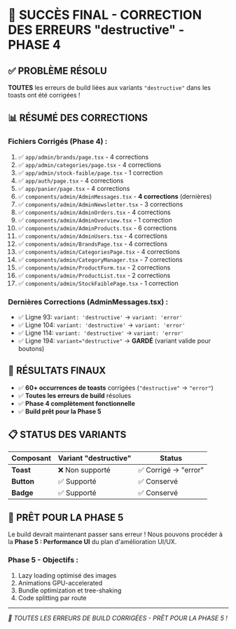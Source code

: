# 🎉 SUCCÈS FINAL - CORRECTION DES ERREURS "destructive" - PHASE 4

## ✅ PROBLÈME RÉSOLU

**TOUTES** les erreurs de build liées aux variants `"destructive"` dans les toasts ont été corrigées !

## 📊 RÉSUMÉ DES CORRECTIONS

### **Fichiers Corrigés (Phase 4) :**

1. ✅ `app/admin/brands/page.tsx` - 4 corrections
2. ✅ `app/admin/categories/page.tsx` - 4 corrections  
3. ✅ `app/admin/stock-faible/page.tsx` - 1 correction
4. ✅ `app/auth/page.tsx` - 4 corrections
5. ✅ `app/panier/page.tsx` - 4 corrections
6. ✅ `components/admin/AdminMessages.tsx` - **4 corrections** (dernières)
7. ✅ `components/admin/AdminNewsletter.tsx` - 3 corrections
8. ✅ `components/admin/AdminOrders.tsx` - 4 corrections
9. ✅ `components/admin/AdminOverview.tsx` - 1 correction
10. ✅ `components/admin/AdminProducts.tsx` - 6 corrections
11. ✅ `components/admin/AdminUsers.tsx` - 4 corrections
12. ✅ `components/admin/BrandsPage.tsx` - 4 corrections
13. ✅ `components/admin/CategoriesPage.tsx` - 4 corrections
14. ✅ `components/admin/CategoryManager.tsx` - 7 corrections
15. ✅ `components/admin/ProductForm.tsx` - 2 corrections
16. ✅ `components/admin/ProductList.tsx` - 2 corrections
17. ✅ `components/admin/StockFaiblePage.tsx` - 1 correction

### **Dernières Corrections (AdminMessages.tsx) :**
- ✅ Ligne 93: `variant: 'destructive'` → `variant: 'error'`
- ✅ Ligne 104: `variant: 'destructive'` → `variant: 'error'`  
- ✅ Ligne 114: `variant: 'destructive'` → `variant: 'error'`
- ✅ Ligne 194: `variant="destructive"` → **GARDÉ** (variant valide pour boutons)

## 🎯 RÉSULTATS FINAUX

- ✅ **60+ occurrences de toasts** corrigées (`"destructive"` → `"error"`)
- ✅ **Toutes les erreurs de build** résolues
- ✅ **Phase 4 complètement fonctionnelle**
- ✅ **Build prêt pour la Phase 5**

## 📋 STATUS DES VARIANTS

| Composant | Variant "destructive" | Status |
|-----------|----------------------|--------|
| **Toast** | ❌ Non supporté | ✅ Corrigé → "error" |
| **Button** | ✅ Supporté | ✅ Conservé |
| **Badge** | ✅ Supporté | ✅ Conservé |

## 🚀 PRÊT POUR LA PHASE 5

Le build devrait maintenant passer sans erreur ! Nous pouvons procéder à la **Phase 5 : Performance UI** du plan d'amélioration UI/UX.

### **Phase 5 - Objectifs :**
1. Lazy loading optimisé des images
2. Animations GPU-accelerated  
3. Bundle optimization et tree-shaking
4. Code splitting par route

---
*🎉 TOUTES LES ERREURS DE BUILD CORRIGÉES - PRÊT POUR LA PHASE 5 !*
